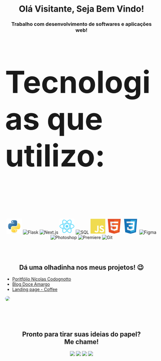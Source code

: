 <h1 align="center">Olá Visitante, Seja Bem Vindo!</h1>


<h3 align="center">Trabalho com desenvolvimento de softwares e aplicações web!</h3>

<p align="left" style="font-size: 100px; font-weight: bold;">Tecnologias que utilizo:</p>

<br> <br>

<p align="center">
    <img src="https://raw.githubusercontent.com/devicons/devicon/master/icons/python/python-original.svg" alt="Python" width="50">
    <img src="https://cdn.jsdelivr.net/gh/devicons/devicon@latest/icons/flask/flask-original.svg" alt="Flask" width="50">
    <img src="https://cdn.jsdelivr.net/gh/devicons/devicon@latest/icons/nextjs/nextjs-original.svg" alt="Next.js" width="50">
    <img src="https://raw.githubusercontent.com/devicons/devicon/master/icons/react/react-original.svg" alt="React" width="50">
    <img src="https://cdn.jsdelivr.net/gh/devicons/devicon@latest/icons/azuresqldatabase/azuresqldatabase-original.svg" alt="SQL" width="50">
    <img src="https://raw.githubusercontent.com/devicons/devicon/master/icons/javascript/javascript-plain.svg" alt="JavaScript" width="50">
    <img src="https://raw.githubusercontent.com/devicons/devicon/master/icons/html5/html5-original.svg" alt="HTML" width="50">
    <img src="https://raw.githubusercontent.com/devicons/devicon/master/icons/css3/css3-original.svg" alt="CSS" width="50">
    <img src="https://cdn.jsdelivr.net/gh/devicons/devicon@latest/icons/figma/figma-original.svg" alt="Figma" width="50">
    <img src="https://cdn.jsdelivr.net/gh/devicons/devicon@latest/icons/photoshop/photoshop-original.svg" alt="Photoshop" width="50">
    <img src="https://cdn.jsdelivr.net/gh/devicons/devicon@latest/icons/premierepro/premierepro-plain.svg" alt="Premiere" width="50">
    <img src="https://cdn.jsdelivr.net/gh/devicons/devicon@latest/icons/git/git-original.svg" alt="Git" width="50">
</p>

<br><br>

<h2 align="center">Dá uma olhadinha nos meus projetos! 😉</h2>

<ul>
    <li><a href="https://www.nicolascodognotto.com.br/">Poritfólio Nícolas Codognotto</a></li>
    <li><a href="https://blog-doce-amargo.vercel.app/">Blog Doce Amargo</a></li>
    <li><a href="https://github.com/nickycodognotto/landingpage-coffee">Landing page - Coffee</a></li>
</ul>

<p>
    <img src="https://github.com/user-attachments/assets/6eb6bcca-6284-4d36-9eee-0a5e077159cb" style="border-radius: 20px" width="800">
</p>

<br> <br> <br>
<h2 align="center">Pronto para tirar suas ideias do papel? <br><b>Me chame!</b></h2>

<p align="center">
    <a href="mailto:nicolascodognotto@gmail.com"><img src="https://img.shields.io/badge/-Gmail-D14836?style=for-the-badge&logo=gmail&logoColor=white"></a>
    <a href="https://www.linkedin.com/in/n%C3%ADcolas-codognotto-1bba4a240/" target="_blank"><img src="https://img.shields.io/badge/-LinkedIn-0A66C2?style=for-the-badge&logo=linkedin&logoColor=white"></a>
    <a href="https://www.nicolascodognotto.com.br" target="_blank"><img src="https://img.shields.io/badge/-My_Site-0078D6?style=for-the-badge&logo=internet-explorer&logoColor=white"></a>
    <a href="https://instagram.com/nicko.codognotto" target="_blank"><img src="https://img.shields.io/badge/-Instagram-%23E4405F?style=for-the-badge&logo=instagram&logoColor=white"></a>
</p>
